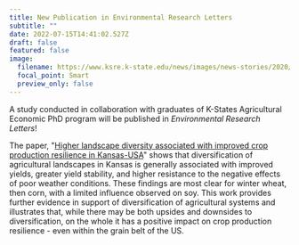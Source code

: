```yaml
---
title: New Publication in Environmental Research Letters
subtitle: ""
date: 2022-07-15T14:41:02.527Z
draft: false
featured: false
image:
  filename: https://www.ksre.k-state.edu/news/images/news-stories/2020/ag-natural-resources/waving-wheat-icon.jpg
  focal_point: Smart
  preview_only: false
---
```

A study conducted in collaboration with graduates of K-States Agricultural Economic PhD program will be published in *Environmental Research Letters*! 

The paper, "[Higher landscape diversity associated with improved crop production resilience in Kansas-USA](https://doi.org/10.1088/1748-9326/ac7e5f)" shows that diversification of agricultural landscapes in Kansas is generally associated with improved yields, greater yield stability, and higher resistance to the negative effects of poor weather conditions. These findings are most clear for winter wheat, then corn, with a limited influence observed on soy. This work provides further evidence in support of diversification of agricultural systems and illustrates that, while there may be both upsides and downsides to diversification, on the whole it has a positive impact on crop production resilience - even within the grain belt of the US.